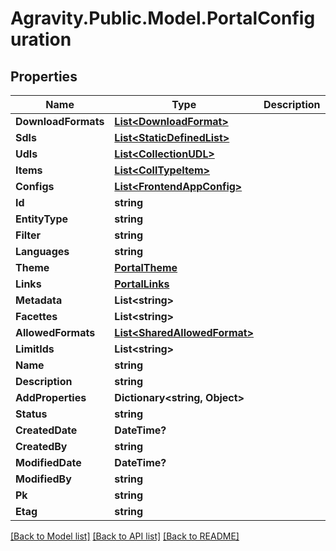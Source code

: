# Agravity.Public.Model.PortalConfiguration

## Properties

Name | Type | Description | Notes
------------ | ------------- | ------------- | -------------
**DownloadFormats** | [**List&lt;DownloadFormat&gt;**](DownloadFormat.md) |  | [optional] 
**Sdls** | [**List&lt;StaticDefinedList&gt;**](StaticDefinedList.md) |  | [optional] 
**Udls** | [**List&lt;CollectionUDL&gt;**](CollectionUDL.md) |  | [optional] 
**Items** | [**List&lt;CollTypeItem&gt;**](CollTypeItem.md) |  | [optional] 
**Configs** | [**List&lt;FrontendAppConfig&gt;**](FrontendAppConfig.md) |  | [optional] 
**Id** | **string** |  | [optional] 
**EntityType** | **string** |  | [optional] 
**Filter** | **string** |  | [optional] 
**Languages** | **string** |  | [optional] 
**Theme** | [**PortalTheme**](PortalTheme.md) |  | [optional] 
**Links** | [**PortalLinks**](PortalLinks.md) |  | [optional] 
**Metadata** | **List&lt;string&gt;** |  | [optional] 
**Facettes** | **List&lt;string&gt;** |  | [optional] 
**AllowedFormats** | [**List&lt;SharedAllowedFormat&gt;**](SharedAllowedFormat.md) |  | [optional] 
**LimitIds** | **List&lt;string&gt;** |  | [optional] 
**Name** | **string** |  | [optional] 
**Description** | **string** |  | [optional] 
**AddProperties** | **Dictionary&lt;string, Object&gt;** |  | [optional] 
**Status** | **string** |  | [optional] 
**CreatedDate** | **DateTime?** |  | [optional] 
**CreatedBy** | **string** |  | [optional] 
**ModifiedDate** | **DateTime?** |  | [optional] 
**ModifiedBy** | **string** |  | [optional] 
**Pk** | **string** |  | [optional] 
**Etag** | **string** |  | [optional] 

[[Back to Model list]](../README.md#documentation-for-models) [[Back to API list]](../README.md#documentation-for-api-endpoints) [[Back to README]](../README.md)

